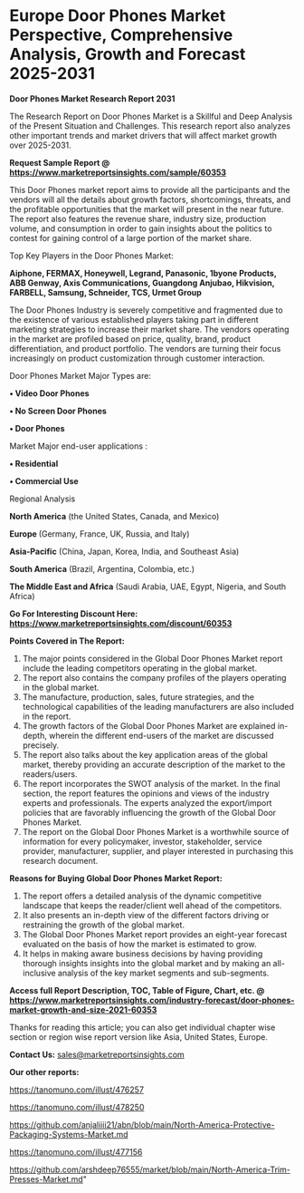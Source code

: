  # Europe Door Phones Market Perspective, Comprehensive Analysis, Growth and Forecast 2025-2031

<strong>Door Phones Market Research Report 2031</strong>

The Research Report on Door Phones Market is a Skillful and Deep Analysis of the Present Situation and Challenges. This research report also analyzes other important trends and market drivers that will affect market growth over 2025-2031.

<strong>Request Sample Report @ <a href=https://www.marketreportsinsights.com/sample/60353>https://www.marketreportsinsights.com/sample/60353</a></strong>

This Door Phones market report aims to provide all the participants and the vendors will all the details about growth factors, shortcomings, threats, and the profitable opportunities that the market will present in the near future. The report also features the revenue share, industry size, production volume, and consumption in order to gain insights about the politics to contest for gaining control of a large portion of the market share.

Top Key Players in the Door Phones Market:

<strong>Aiphone, FERMAX, Honeywell, Legrand, Panasonic, 1byone Products, ABB Genway, Axis Communications, Guangdong Anjubao, Hikvision, FARBELL, Samsung, Schneider, TCS, Urmet Group</strong>

The Door Phones Industry is severely competitive and fragmented due to the existence of various established players taking part in different marketing strategies to increase their market share. The vendors operating in the market are profiled based on price, quality, brand, product differentiation, and product portfolio. The vendors are turning their focus increasingly on product customization through customer interaction.

Door Phones Market Major Types are:

<strong>• Video Door Phones

• No Screen Door Phones

• Door Phones</strong>

Market Major end-user applications :

<strong>• Residential

• Commercial Use</strong>

Regional Analysis

</u><strong><b>North America</b></strong> (the United States, Canada, and Mexico)

<strong><b>Europe </b></strong>(Germany, France, UK, Russia, and Italy)

<strong><b>Asia-Pacific</b></strong> (China, Japan, Korea, India, and Southeast Asia)

<strong><b>South America</b></strong> (Brazil, Argentina, Colombia, etc.)

<strong><b>The Middle East and Africa</b></strong> (Saudi Arabia, UAE, Egypt, Nigeria, and South Africa)

<strong>Go For Interesting Discount Here: <a href=https://www.marketreportsinsights.com/discount/60353>https://www.marketreportsinsights.com/discount/60353</a></strong>

<strong>Points Covered in The Report:</strong>
<ol>
  <li>The major points considered in the Global Door Phones Market report include the leading competitors operating in the global market.</li>
  <li>The report also contains the company profiles of the players operating in the global market.</li>
  <li>The manufacture, production, sales, future strategies, and the technological capabilities of the leading manufacturers are also included in the report.</li>
  <li>The growth factors of the Global Door Phones Market are explained in-depth, wherein the different end-users of the market are discussed precisely.</li>
  <li>The report also talks about the key application areas of the global market, thereby providing an accurate description of the market to the readers/users.</li>
  <li>The report incorporates the SWOT analysis of the market. In the final section, the report features the opinions and views of the industry experts and professionals. The experts analyzed the export/import policies that are favorably influencing the growth of the Global Door Phones Market.</li>
  <li>The report on the Global Door Phones Market is a worthwhile source of information for every policymaker, investor, stakeholder, service provider, manufacturer, supplier, and player interested in purchasing this research document.</li>
</ol>
<strong>Reasons for Buying Global Door Phones Market Report:</strong>

<ol>
  <li>The report offers a detailed analysis of the dynamic competitive landscape that keeps the reader/client well ahead of the competitors.</li>
  <li>It also presents an in-depth view of the different factors driving or restraining the growth of the global market.</li>
  <li>The Global Door Phones Market report provides an eight-year forecast evaluated on the basis of how the market is estimated to grow.</li>
  <li>It helps in making aware business decisions by having providing thorough insights insights into the global market and by making an all-inclusive analysis of the key market segments and sub-segments.</li>
</ol>
<strong>Access full Report Description, TOC, Table of Figure, Chart, etc. @ <a href=https://www.marketreportsinsights.com/industry-forecast/door-phones-market-growth-and-size-2021-60353>https://www.marketreportsinsights.com/industry-forecast/door-phones-market-growth-and-size-2021-60353</a></strong>


Thanks for reading this article; you can also get individual chapter wise section or region wise report version like Asia, United States, Europe.

<strong>Contact Us:</strong>
sales@marketreportsinsights.com

<strong>Our other reports:</strong>

<a href=https://tanomuno.com/illust/476257>https://tanomuno.com/illust/476257</a>

<a href=https://tanomuno.com/illust/478250>https://tanomuno.com/illust/478250</a>

<a href=https://github.com/anjaliiii21/abn/blob/main/North-America-Protective-Packaging-Systems-Market.md>https://github.com/anjaliiii21/abn/blob/main/North-America-Protective-Packaging-Systems-Market.md</a>

<a href=https://tanomuno.com/illust/477156>https://tanomuno.com/illust/477156</a>

<a href=https://github.com/arshdeep76555/market/blob/main/North-America-Trim-Presses-Market.md>https://github.com/arshdeep76555/market/blob/main/North-America-Trim-Presses-Market.md</a>"
